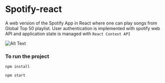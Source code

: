 # Spotify-react

A web version of the Spotify App in React where one can play songs from Global Top 50 playlist. User authentication is implemented with spotify web API and application state is managed with `React Context API`

![Alt Text](https://firebasestorage.googleapis.com/v0/b/spotify-react1.appspot.com/o/ezgif.com-video-to-gif.gif?alt=media&token=79f55228-ae4d-490a-9675-720f447f4170)

### To run the project

`npm install`

`npm start`

